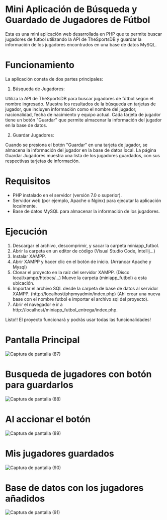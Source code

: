 

# Mini Aplicación de Búsqueda y Guardado de Jugadores de Fútbol

Esta es una mini aplicación web desarrollada en PHP que te permite buscar jugadores de fútbol utilizando la API de TheSportsDB y guardar la información de los jugadores encontrados en una base de datos MySQL.

# Funcionamiento

La aplicación consta de dos partes principales:

1. Búsqueda de Jugadores:

Utiliza la API de TheSportsDB para buscar jugadores de fútbol según el nombre ingresado.
Muestra los resultados de la búsqueda en tarjetas de jugador, que incluyen información como el nombre del jugador, nacionalidad, fecha de nacimiento y equipo actual.
Cada tarjeta de jugador tiene un botón "Guardar" que permite almacenar la información del jugador en la base de datos.

2. Guardar Jugadores:

Cuando se presiona el botón "Guardar" en una tarjeta de jugador, se almacena la información del jugador en la base de datos local.
La página Guardar Jugadores muestra una lista de los jugadores guardados, con sus respectivas tarjetas de información.

# Requisitos

- PHP instalado en el servidor (versión 7.0 o superior).
- Servidor web (por ejemplo, Apache o Nginx) para ejecutar la aplicación localmente.
- Base de datos MySQL para almacenar la información de los jugadores.

# Ejecución

1. Descargar el archivo, descomprimir, y sacar la carpeta miniapp_futbol.
2. Abrir la carpeta en un editor de código (Visual Studio Code, Intellij...)
3. Instalar XAMPP.
4. Abrir XAMPP y hacer clic en el botón de inicio. (Arrancar Apache y Mysql)
3. Clonar el proyecto en la raíz del servidor XAMPP. (Disco local/xampp/htdocs/...) Mueve la carpeta (miniapp_futbol) a esta ubicación.
4. Importar el archivo SQL desde la carpeta de base de datos al servidor XAMPP. (http://localhost/phpmyadmin/index.php) (Ahi crear una nueva base con el nombre futbol e importar el archivo sql del proyecto).
5. Abrir el navegador e ir a http://localhost/miniapp_futbol_entrega/index.php.

Listo!! El proyecto funcionará y podrás usar todas las funcionalidades!

# Pantalla Principal 

![Captura de pantalla (87)](https://github.com/Oscarlbs/MiniApp-Futbol/assets/91658943/7eda29e8-e7ad-4302-9a12-69964a36b5a3)

# Busqueda de jugadores con botón para guardarlos

![Captura de pantalla (88)](https://github.com/Oscarlbs/MiniApp-Futbol/assets/91658943/7a56ab52-8f19-47cb-947e-93748c96e1ca)

#  Al accionar el botón 

![Captura de pantalla (89)](https://github.com/Oscarlbs/MiniApp-Futbol/assets/91658943/58026560-6373-4e2a-8ffd-7769116a4d4d)

#  Mis jugadores guardados

![Captura de pantalla (90)](https://github.com/Oscarlbs/MiniApp-Futbol/assets/91658943/f8c4f6e9-b4f2-424e-a5b2-820d3e461f10)

#  Base de datos con los jugadores añadidos 

![Captura de pantalla (91)](https://github.com/Oscarlbs/MiniApp-Futbol/assets/91658943/8522c8e5-2546-46a7-8a0d-16f6e9e806b4)





